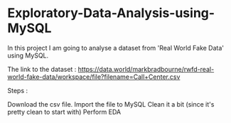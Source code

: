 # Exploratory-Data-Analysis-using-MySQL

In this project I am going to analyse a dataset from 'Real World Fake Data' using MySQL.

The link to the dataset : https://data.world/markbradbourne/rwfd-real-world-fake-data/workspace/file?filename=Call+Center.csv

Steps :

Download the csv file.
Import the file to MySQL
Clean it a bit (since it's pretty clean to start with)
Perform EDA


